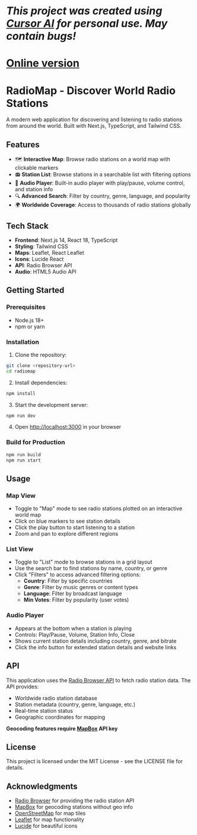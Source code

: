 


# *This project was created using [Cursor AI](https://cursor.com/) for personal use. May contain bugs!*


# **[Online version](https://radiomap.vercel.app)**

# RadioMap - Discover World Radio Stations

A modern web application for discovering and listening to radio stations from around the world. Built with Next.js, TypeScript, and Tailwind CSS.

## Features

- 🗺️ **Interactive Map**: Browse radio stations on a world map with clickable markers
- 📻 **Station List**: Browse stations in a searchable list with filtering options
- 🎵 **Audio Player**: Built-in audio player with play/pause, volume control, and station info
- 🔍 **Advanced Search**: Filter by country, genre, language, and popularity
- 🌍 **Worldwide Coverage**: Access to thousands of radio stations globally

## Tech Stack

- **Frontend**: Next.js 14, React 18, TypeScript
- **Styling**: Tailwind CSS
- **Maps**: Leaflet, React Leaflet
- **Icons**: Lucide React
- **API**: Radio Browser API
- **Audio**: HTML5 Audio API

## Getting Started

### Prerequisites

- Node.js 18+ 
- npm or yarn

### Installation

1. Clone the repository:
```bash
git clone <repository-url>
cd radiomap
```

2. Install dependencies:
```bash
npm install
```

3. Start the development server:
```bash
npm run dev
```

4. Open [http://localhost:3000](http://localhost:3000) in your browser

### Build for Production

```bash
npm run build
npm run start
```

## Usage

### Map View
- Toggle to "Map" mode to see radio stations plotted on an interactive world map
- Click on blue markers to see station details
- Click the play button to start listening to a station
- Zoom and pan to explore different regions

### List View
- Toggle to "List" mode to browse stations in a grid layout
- Use the search bar to find stations by name, country, or genre
- Click "Filters" to access advanced filtering options:
  - **Country**: Filter by specific countries
  - **Genre**: Filter by music genres or content types
  - **Language**: Filter by broadcast language
  - **Min Votes**: Filter by popularity (user votes)

### Audio Player
- Appears at the bottom when a station is playing
- Controls: Play/Pause, Volume, Station Info, Close
- Shows current station details including country, genre, and bitrate
- Click the info button for extended station details and website links

## API

This application uses the [Radio Browser API](https://www.radio-browser.info/) to fetch radio station data. The API provides:

- Worldwide radio station database
- Station metadata (country, genre, language, etc.)
- Real-time station status
- Geographic coordinates for mapping

**Geocoding features require [MapBox](https://docs.mapbox.com/api/guides/) API key**

## License

This project is licensed under the MIT License - see the LICENSE file for details.

## Acknowledgments

- [Radio Browser](https://www.radio-browser.info/) for providing the radio station API
- [MapBox](https://mapbox.com/) for geocoding stations without geo info 
- [OpenStreetMap](https://www.openstreetmap.org/) for map tiles
- [Leaflet](https://leafletjs.com/) for map functionality
- [Lucide](https://lucide.dev/) for beautiful icons 
